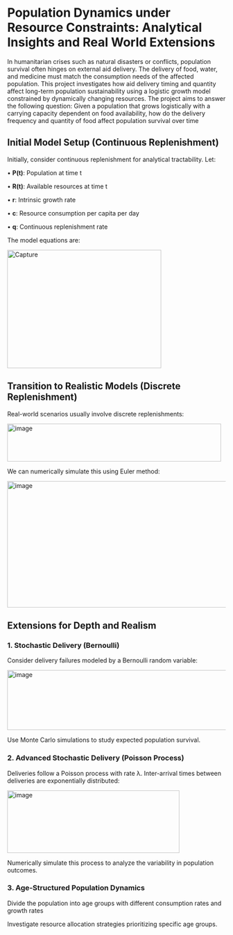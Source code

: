 # Population Dynamics under Resource Constraints: Analytical Insights and Real World Extensions
In humanitarian crises such as natural disasters or conflicts, population survival often
 hinges on external aid delivery. The delivery of food, water, and medicine must match
 the consumption needs of the affected population. This project investigates how aid
 delivery timing and quantity affect long-term population sustainability using a logistic
 growth model constrained by dynamically changing resources.
 The project aims to answer the following question: Given a population that grows
 logistically with a carrying capacity dependent on food availability, how do the delivery
 frequency and quantity of food affect population survival over time

## Initial Model Setup (Continuous Replenishment)
Initially, consider continuous replenishment for analytical tractability. Let:
  
  • **P(t)**: Population at time t
   
  • **R(t)**: Available resources at time t
   
  • **r**: Intrinsic growth rate
   
  • **c**: Resource consumption per capita per day
   
  • **q**: Continuous replenishment rate
 
The model equations are:

<img width="355" height="272" alt="Capture" src="https://github.com/user-attachments/assets/4cf7a195-4b64-4f36-a754-fbdddc6be8d0" />

## Transition to Realistic Models (Discrete Replenishment)
Real-world scenarios usually involve discrete replenishments:

<img width="493" height="87" alt="image" src="https://github.com/user-attachments/assets/3751f03e-9f0d-4493-8d4a-96558cafdcf8" />

We can numerically simulate this using Euler method:

<img width="548" height="291" alt="image" src="https://github.com/user-attachments/assets/a2cd97aa-b94a-444e-bbd2-13b81c7e1d1b" />

## Extensions for Depth and Realism
### 1. Stochastic Delivery (Bernoulli)
Consider delivery failures modeled by a Bernoulli random variable:

<img width="554" height="138" alt="image" src="https://github.com/user-attachments/assets/96d7e854-a22a-42df-89e5-025a2b26cb4d" />


Use Monte Carlo simulations to study expected population survival.
 
### 2. Advanced Stochastic Delivery (Poisson Process)
Deliveries follow a Poisson process with rate λ. Inter-arrival times between deliveries are
exponentially distributed:
 
<img width="397" height="144" alt="image" src="https://github.com/user-attachments/assets/59c1ad8f-e0ed-4472-81fb-5f8510eb2c34" />

Numerically simulate this process to analyze the variability in population outcomes.

### 3. Age-Structured Population Dynamics
Divide the population into age groups with different consumption rates and growth rates
 
Investigate resource allocation strategies prioritizing specific age groups.
